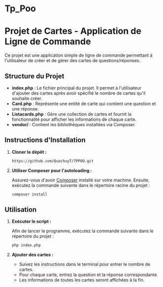 # Tp_Poo
# Projet de Cartes - Application de Ligne de Commande

Ce projet est une application simple de ligne de commande permettant à l'utilisateur de créer et de gérer des cartes de questions/réponses.

## Structure du Projet

- **index.php** : Le fichier principal du projet. Il permet à l'utilisateur d'ajouter des cartes après avoir spécifié le nombre de cartes qu'il souhaite créer.
- **Card.php** : Représente une entité de carte qui contient une question et une réponse.
- **Listacards.php** : Gère une collection de cartes et fournit la fonctionnalité pour afficher les informations de chaque carte.
- **vendor/** : Contient les bibliothèques installées via Composer.

## Instructions d'Installation

1. **Cloner le dépôt :**

   ```bash
   https://github.com/QuochuyT/TPPOO.git
   ```

2. **Utiliser Composer pour l'autoloading :**

   Assurez-vous d'avoir [Composer](https://getcomposer.org/) installé sur votre machine. Ensuite, exécutez la commande suivante dans le répertoire racine du projet :

   ```bash
   composer install
   ```

## Utilisation

1. **Exécuter le script :**

   Afin de lancer le programme, exécutez la commande suivante dans le répertoire du projet :

   ```bash
   php index.php
   ```

2. **Ajouter des cartes :**

    - Suivez les instructions dans le terminal pour entrer le nombre de cartes.
    - Pour chaque carte, entrez la question et la réponse correspondante.
    - Les informations de toutes les cartes seront affichées à la fin.
